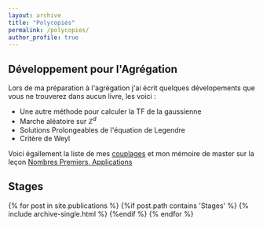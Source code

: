 ```yaml
---
layout: archive
title: "Polycopiés"
permalink: /polycopies/
author_profile: true
---
```


## Développement pour l'Agrégation 

Lors de ma préparation à l'agrégation j'ai écrit quelques dévelopements que vous ne trouverez dans aucun livre, les voici : 


- <a href="https://valentinkil.github.io/files/pdf/TFgauss.pdf"><i class="fas fa-fw fa-file-pdf zoom" aria-hidden="true"></i></a> Une autre méthode pour calculer la TF de la gaussienne
- <a href="https://valentinkil.github.io/files/pdf/MarcheAleatoire.pdf"><i class="fas fa-fw fa-file-pdf zoom" aria-hidden="true"></i></a> Marche aléatoire sur $\mathbb{Z}^d$
- <a href="https://valentinkil.github.io/files/pdf/Legendre.pdf"><i class="fas fa-fw fa-file-pdf zoom" aria-hidden="true"></i></a> Solutions Prolongeables de l'équation de Legendre
- <a href="https://valentinkil.github.io/files/pdf/Weyl.pdf"><i class="fas fa-fw fa-file-pdf zoom" aria-hidden="true"></i></a> Critère de Weyl

Voici égallement la liste de mes [couplages](/files/pdf/Couplage.pdf) et  mon mémoire de master sur la leçon [Nombres Premiers, Applications](/files/pdf/Memoire_nb_premier.pdf)

## Stages

{% for post in site.publications %}
  {%if post.path contains 'Stages' %}
    {% include archive-single.html %}
  {%endif %}
{% endfor %}